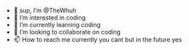 - 👋 sup, I’m @TheWhuh
- 👀 I’m interested in coding
- 🌱 I’m currently learning coding
- 💞️ I’m looking to collaborate on coding
- 📫 How to reach me currently you cant but in the future yes

<!---
TheWhuh/TheWhuh is a ✨ special ✨ repository because its `README.md` (this file) appears on your GitHub profile.
You can click the Preview link to take a look at your changes.
--->
